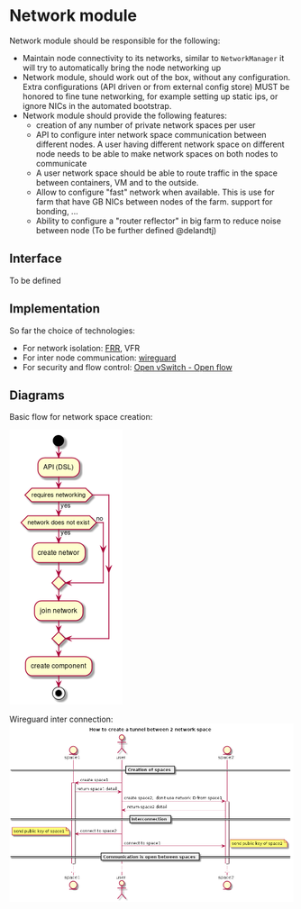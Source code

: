 # Network module

Network module should be responsible for the following:

- Maintain node connectivity to its networks, similar to `NetworkManager` it will try to automatically bring the node networking up
- Network module, should work out of the box, without any configuration. Extra configurations (API driven or from external config store) MUST be honored to fine tune networking, for example setting up static ips, or ignore NICs in the automated bootstrap.
- Network module should provide the following features:
  - creation of any number of private network spaces per user
  - API to configure inter network space communication between different nodes. A user having different network space on different node needs to be able to make network spaces on both nodes to communicate
  - A user network space should be able to route traffic in the space between containers, VM and to the outside.
  - Allow to configure "fast" network when available. This is use for farm that have GB NICs between nodes of the farm. support for bonding, ...
  - Ability to configure a "router reflector" in big farm to reduce noise between node (To be further defined @delandtj)

## Interface

To be defined

## Implementation

So far the choice of technologies:

- For network isolation: [FRR](https://frrouting.org), VFR
- For inter node communication: [wireguard](https://www.wireguard.com/)
- For security and flow control: [Open vSwitch - Open flow](http://docs.openvswitch.org/en/latest/)


## Diagrams

Basic flow for network space creation:

![network diagram](../../assets/network.png)

Wireguard inter connection:
![inter_node_wireguard](../../assets/inter_node_wireguard.png)